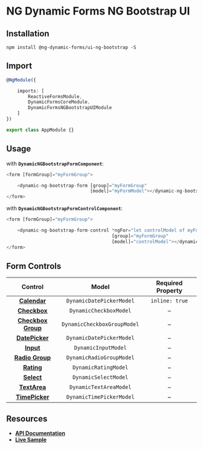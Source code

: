 # NG Dynamic Forms NG Bootstrap UI

## Installation
```
npm install @ng-dynamic-forms/ui-ng-bootstrap -S
```

## Import
```ts
@NgModule({

    imports: [
        ReactiveFormsModule,
        DynamicFormsCoreModule,
        DynamicFormsNGBootstrapUIModule
    ]
})

export class AppModule {}
```

## Usage

with **`DynamicNGBootstrapFormComponent`**:
```ts
<form [formGroup]="myFormGroup">

    <dynamic-ng-bootstrap-form [group]="myFormGroup"
                               [model]="myFormModel"></dynamic-ng-bootstrap-form>
</form>
```

with **`DynamicNGBootstrapFormControlComponent`**:
```ts
<form [formGroup]="myFormGroup">

    <dynamic-ng-bootstrap-form-control *ngFor="let controlModel of myFormModel"
                                       [group]="myFormGroup"
                                       [model]="controlModel"></dynamic-ng-bootstrap-form-control>
</form>
```

## Form Controls

|                                             Control                                             	|            Model            	| Required Property 	|
|:-----------------------------------------------------------------------------------------------:	|:---------------------------:	|:-----------------:	|
|              **[Calendar](https://ng-bootstrap.github.io/#/components/datepicker)**             	| `DynamicDatePickerModel`    	|   `inline: true`  	|
|    **[Checkbox](https://v4-alpha.getbootstrap.com/components/forms/#checkboxes-and-radios)**    	| `DynamicCheckboxModel`      	|         –         	|
| **[Checkbox Group](https://v4-alpha.getbootstrap.com/components/forms/#checkboxes-and-radios)** 	| `DynamicCheckboxGroupModel` 	|         –         	|
|             **[DatePicker](https://ng-bootstrap.github.io/#/components/datepicker)**            	| `DynamicDatePickerModel`    	|         –         	|
|         **[Input](https://v4-alpha.getbootstrap.com/components/forms/#textual-inputs)**         	| `DynamicInputModel`         	|         –         	|
|   **[Radio Group](https://v4-alpha.getbootstrap.com/components/forms/#checkboxes-and-radios)**  	| `DynamicRadioGroupModel`    	|         –         	|
|             **[Rating](https://ng-bootstrap.github.io/#/components/rating)**            	        | `DynamicRatingModel`    	    |         –         	|
|         **[Select](https://v4-alpha.getbootstrap.com/components/forms/#form-controls)**         	| `DynamicSelectModel`        	|         –         	|
|        **[TextArea](https://v4-alpha.getbootstrap.com/components/forms/#form-controls)**        	| `DynamicTextAreaModel`      	|         –         	|
|             **[TimePicker](https://ng-bootstrap.github.io/#/components/timepicker)**            	| `DynamicTimePickerModel`    	|         –         	|

## Resources

* [**API Documentation**](http://ng2-dynamic-forms.udos86.de/docs/ui-ng-bootstrap/)
* [**Live Sample**](http://ng2-dynamic-forms.udos86.de/sample/index.aot.html#ng-bootstrap-sample-form) 